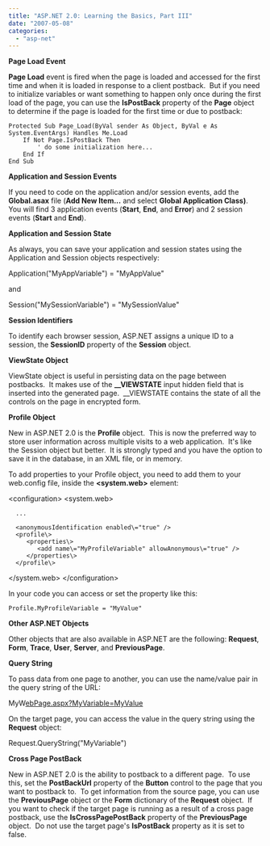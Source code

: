 ```yaml
---
title: "ASP.NET 2.0: Learning the Basics, Part III"
date: "2007-05-08"
categories: 
  - "asp-net"
---
```


**Page Load Event**

**Page Load** event is fired when the page is loaded and accessed for the first time and when it is loaded in response to a client postback.  But if you need to initialize variables or want something to happen only once during the first load of the page, you can use the **IsPostBack** property of the **Page** object to determine if the page is loaded for the first time or due to postback:

    Protected Sub Page_Load(ByVal sender As Object, ByVal e As System.EventArgs) Handles Me.Load
        If Not Page.IsPostBack Then
            ' do some initialization here...
        End If
    End Sub

**Application and Session Events**

If you need to code on the application and/or session events, add the **Global.asax** file (**Add New Item...** and select **Global Application Class)**.  You will find 3 application events (**Start**, **End**, and **Error**) and 2 session events (**Start** and **End**).

**Application and Session State**

As always, you can save your application and session states using the Application and Session objects respectively:

Application("MyAppVariable") = "MyAppValue"

and

Session("MySessionVariable") = "MySessionValue"

**Session Identifiers**

To identify each browser session, ASP.NET assigns a unique ID to a session, the **SessionID** property of the **Session** object.

**ViewState Object**

ViewState object is useful in persisting data on the page between postbacks.  It makes use of the **__VIEWSTATE** input hidden field that is inserted into the generated page.  __VIEWSTATE contains the state of all the controls on the page in encrypted form.

**Profile Object**

New in ASP.NET 2.0 is the **Profile** object.  This is now the preferred way to store user information across multiple visits to a web application.  It's like the Session object but better.  It is strongly typed and you have the option to save it in the database, in an XML file, or in memory. 

To add properties to your Profile object, you need to add them to your web.config file, inside the **<system.web>** element:

<configuration\>
   <appSettings/>
   <connectionStrings/>
   <system.web\>

      ...

      <anonymousIdentification enabled\="true" />
      <profile\>
         <properties\>
            <add name\="MyProfileVariable" allowAnonymous\="true" />
         </properties\>
      </profile\>
    
  </system.web\>
</configuration\>

In your code you can access or set the property like this:

    Profile.MyProfileVariable = "MyValue"

**Other ASP.NET Objects**

Other objects that are also available in ASP.NET are the following: **Request**, **Form**, **Trace**, **User**, **Server**, and **PreviousPage**.

**Query String**

To pass data from one page to another, you can use the name/value pair in the query string of the URL:

MyW[ebPage.aspx?MyVariable=MyValue](http://www.mywebsite.com/mywebpage.aspx?MyVariable=MyValue)

On the target page, you can access the value in the query string using the **Request** object:

Request.QueryString("MyVariable")

**Cross Page PostBack**

New in ASP.NET 2.0 is the ability to postback to a different page.  To use this, set the **PostBackUrl** property of the **Button** control to the page that you want to postback to.  To get information from the source page, you can use the **PreviousPage** object or the **Form** dictionary of the **Request** object.  If you want to check if the target page is running as a result of a cross page postback, use the **IsCrossPagePostBack** property of the **PreviousPage** object.  Do not use the target page's **IsPostBack** property as it is set to false.
